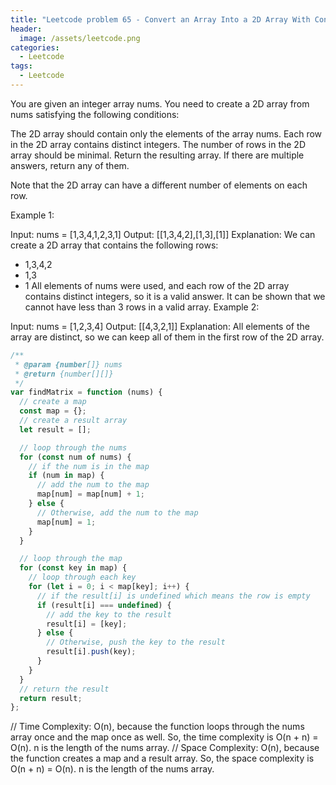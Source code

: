 ```yaml
---
title: "Leetcode problem 65 - Convert an Array Into a 2D Array With Conditions"
header:
  image: /assets/leetcode.png
categories:
  - Leetcode
tags:
  - Leetcode
---
```


You are given an integer array nums. You need to create a 2D array from nums satisfying the following conditions:

The 2D array should contain only the elements of the array nums.
Each row in the 2D array contains distinct integers.
The number of rows in the 2D array should be minimal.
Return the resulting array. If there are multiple answers, return any of them.

Note that the 2D array can have a different number of elements on each row.

Example 1:

Input: nums = [1,3,4,1,2,3,1]
Output: [[1,3,4,2],[1,3],[1]]
Explanation: We can create a 2D array that contains the following rows:

- 1,3,4,2
- 1,3
- 1
  All elements of nums were used, and each row of the 2D array contains distinct integers, so it is a valid answer.
  It can be shown that we cannot have less than 3 rows in a valid array.
  Example 2:

Input: nums = [1,2,3,4]
Output: [[4,3,2,1]]
Explanation: All elements of the array are distinct, so we can keep all of them in the first row of the 2D array.

```js
/**
 * @param {number[]} nums
 * @return {number[][]}
 */
var findMatrix = function (nums) {
  // create a map
  const map = {};
  // create a result array
  let result = [];

  // loop through the nums
  for (const num of nums) {
    // if the num is in the map
    if (num in map) {
      // add the num to the map
      map[num] = map[num] + 1;
    } else {
      // Otherwise, add the num to the map
      map[num] = 1;
    }
  }

  // loop through the map
  for (const key in map) {
    // loop through each key
    for (let i = 0; i < map[key]; i++) {
      // if the result[i] is undefined which means the row is empty
      if (result[i] === undefined) {
        // add the key to the result
        result[i] = [key];
      } else {
        // Otherwise, push the key to the result
        result[i].push(key);
      }
    }
  }
  // return the result
  return result;
};
```

// Time Complexity: O(n), because the function loops through the nums array once and the map once as well. So, the time complexity is O(n + n) = O(n). n is the length of the nums array.
// Space Complexity: O(n), because the function creates a map and a result array. So, the space complexity is O(n + n) = O(n). n is the length of the nums array.
